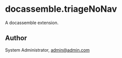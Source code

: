 # docassemble.triageNoNav

A docassemble extension.

## Author

System Administrator, admin@admin.com


